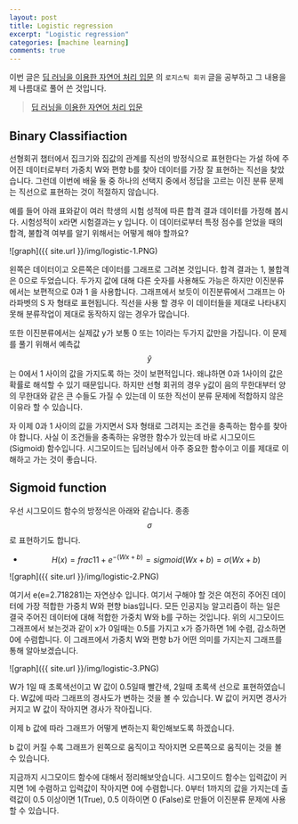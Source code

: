 ```yaml
---
layout: post
title: Logistic regression
excerpt: "Logistic regression"
categories: [machine learning]
comments: true
---
```


이번 글은 [딥 러닝을 이용한 자연어 처리 입문](https://wikidocs.net/37406) 의 ``로지스틱 회귀`` 글을 공부하고 그 내용을 제 나름대로 풀어 쓴 것입니다.
> [딥 러닝을 이용한 자연어 처리 입문](https://wikidocs.net/37406)

## Binary Classifiaction

선형회귀 챕터에서 집크기와 집값의 관계를 직선의 방정식으로 표현한다는 가설 하에 주어진 데이터로부터 가중치 W와 편향 b를 찾아 데이터를 가장 잘 표현하는 직선을 찾았습니다. 그런데 이번에 배울 둘 중 하나의 선택지 중에서 정답을 고르는 이진 분류 문제는 직선으로 표현하는 것이 적절하지 않습니다.

예를 들어 아래 표와같이 여러 학생의 시험 성적에 따른 합격 결과 데이터를 가정해 봅시다. 시험성적이 x라면 시험결과는  y 입니다. 이 데이터로부터 특정 점수를 얻었을 때의 합격, 불합격 여부를 알기 위해서는 어떻게 해야 할까요?

![graph]({{ site.url }}/img/logistic-1.PNG)

왼쪽은 데이터이고 오른쪽은 데이터를 그래프로 그려본 것입니다. 합격 결과는 1, 불합격은 0으로 두었습니다. 두가지 값에 대해 다른 숫자를 사용해도 가능은 하지만 이진분류 에서는 보편적으로 0과 1 을 사용합니다. 그래프에서 보듯이 이진분류에서 그래프는 아라파벳의 S 자 형태로 표현됩니다. 직선을 사용 할 경우 이 데이터들을 제대로 나타내지 못해 분류작업이 제대로 동작하지 않는 경우가 많습니다.

또한 이진분류에서는 실제값 y가 보통 0 또는 1이라는 두가지 값만을 가집니다. 이 문제를 풀기 위해서 예측값 $$\hat{y}$$ 는 0에서 1 사이의 값을 가지도록 하는 것이 보편적입니다. 왜냐하면 0과 1사이의 값은 확률로 해석할 수 있기 때문입니다. 하지만 선형 회귀의 경우 y값이 음의 무한대부터 양의 무한대와 같은 큰 수들도 가질 수 있는데 이 또한 직선이 분류 문제에 적합하지 않은 이유라 할 수 있습니다.

자 이제 0과 1 사이의 값을 가지면서 S자 형태로 그려지는 조건을 충족하는 함수를 찾아야 합니다. 사실 이 조건들을 충족하는 유명한 함수가 있는데 바로 시그모이드(Sigmoid) 함수입니다. 시그모이드는 딥러닝에서 아주 중요한 함수이고 이를 제대로 이해하고 가는 것이 좋습니다.

## Sigmoid function

우선 시그모이드 함수의 방정식은 아래와 같습니다. 종종 $$\sigma$$로 표현하기도 합니다.

* $$ H(x) = frac{1}{1+e^{-(Wx+b)}} = sigmoid(Wx+b) = \sigma(Wx+b) $$

![graph]({{ site.url }}/img/logistic-2.PNG)

여기서 e(e=2.718281)는 자연상수 입니다. 여기서 구해야 할 것은 여전히 주어진 데이터에 가장 적합한 가중치 W와 편향 bias입니다. 모든 인공지능 알고리즘이 하는 일은 결국 주어진 데이터에 대해 적합한 가중치 W와 b를 구하는 것입니다. 위의 시그모이드 그래프에서 보는것과 같이 x가 0일때는 0.5를 가지고 x가 증가하면 1에 수렴, 감소하면 0에 수렴합니다. 이 그래프에서 가중치 W와 편향 b가 어떤 의미를 가지는지 그래프를 통해 알아보겠습니다. 

![graph]({{ site.url }}/img/logistic-3.PNG)

W가 1일 때 초록색선이고 W 값이 0.5일때 빨간색, 2일때 초록색 선으로 표현하였습니다. W값에 따라 그래프의 경사도가 변하는 것을 볼 수 있습니다. W 값이 커지면 경사가 커지고 W 값이 작아지면 경사가 작아집니다.

이제  b 값에 따라 그래프가 어떻게 변하는지 확인해보도록 하겠습니다.

b 값이 커질 수록 그래프가 왼쪽으로 움직이고 작아지면 오른쪽으로 움직이는 것을 볼 수 있습니다.

지금까지 시그모이드 함수에 대해서 정리해보앗습니다. 시그모이드 함수는 입력값이 커지면 1에 수렴하고 입력값이 작아지면 0에 수렴합니다. 0부터 1까지의 값을 가지는데 출력값이 0.5 이상이면 1(True), 0.5 이하이면 0 (False)로 만들어 이진분류 문제에 사용할 수 있습니다.






